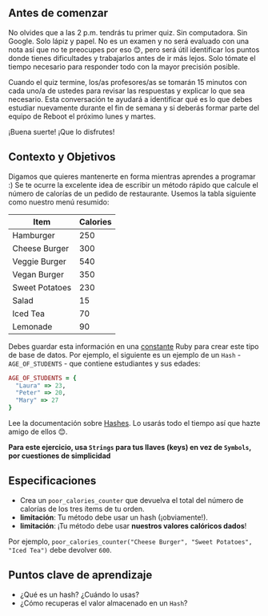 ## Antes de comenzar

No olvides que a las 2 p.m. tendrás tu primer quiz. Sin computadora. Sin Google. Solo lápiz y papel. No es un examen y no será evaluado con una nota así que no te preocupes por eso 😊, pero será útil identificar los puntos donde tienes dificultades y trabajarlos antes de ir más lejos. Solo tómate el tiempo necesario para responder todo con la mayor precisión posible.

Cuando el quiz termine, los/as profesores/as se tomarán 15 minutos con cada uno/a de ustedes para revisar las respuestas y explicar lo que sea necesario. Esta conversación te ayudará a identificar qué es lo que debes estudiar nuevamente durante el fin de semana y si deberás formar parte del equipo de Reboot el próximo lunes y martes.

¡Buena suerte! ¡Que lo disfrutes!

## Contexto y Objetivos

Digamos que quieres mantenerte en forma mientras aprendes a programar :)  Se te ocurre la excelente idea de escribir un método rápido que calcule el número de calorías de un pedido de restaurante. Usemos la tabla siguiente como nuestro menú resumido:

<table class="table">
  <thead>
    <tr>
      <th>Item</th>
      <th>Calories</th>
    </tr>
  </thead>
  <tbody>
    <tr>
      <td>Hamburger</td>
      <td>250</td>
    </tr>
    <tr>
      <td>Cheese Burger</td>
      <td>300</td>
    </tr>
    <tr>
      <td>Veggie Burger</td>
      <td>540</td>
    </tr>
    <tr>
      <td>Vegan Burger</td>
      <td>350</td>
    </tr>
    <tr>
      <td>Sweet Potatoes</td>
      <td>230</td>
    </tr>
    <tr>
      <td>Salad</td>
      <td>15</td>
    </tr>
    <tr>
      <td>Iced Tea</td>
      <td>70</td>
    </tr>
    <tr>
      <td>Lemonade</td>
      <td>90</td>
    </tr>
  </tbody>
</table>

Debes guardar esta información en una [constante](https://www.rubyguides.com/2017/07/ruby-constants/) Ruby para crear este tipo de base de datos.
Por ejemplo, el siguiente es un ejemplo de un `Hash` - `AGE_OF_STUDENTS` - que contiene estudiantes y sus edades:

```ruby
AGE_OF_STUDENTS = {
  "Laura" => 23,
  "Peter" => 20,
  "Mary" => 27
}
```

Lee la documentación sobre [Hashes](https://ruby-doc.org/core-3.1.2/Hash.html). Lo usarás todo el tiempo así que hazte amigo de ellos 😊.

**Para este ejercicio, usa `Strings` para tus llaves (keys) en vez de `Symbols`, por cuestiones de simplicidad**

## Especificaciones

- Crea un `poor_calories_counter` que devuelva el total del número de calorías de los tres ítems de tu orden.
- **limitación**: Tu método debe usar un hash (¡obviamente!).
- **limitación**: ¡Tu método debe usar **nuestros valores calóricos dados**!

Por ejemplo, `poor_calories_counter("Cheese Burger", "Sweet Potatoes", "Iced Tea")` debe devolver `600`.

## Puntos clave de aprendizaje

- ¿Qué es un hash? ¿Cuándo lo usas?
- ¿Cómo recuperas el valor almacenado en un `Hash`?
